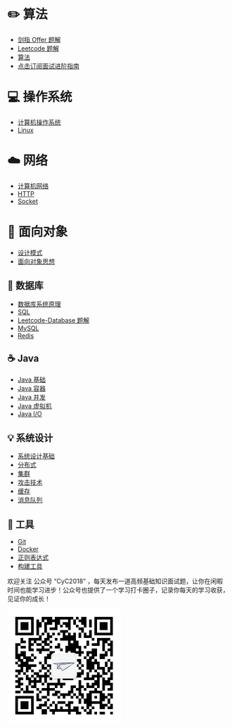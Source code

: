 

#  ✏️ 算法

- [剑指 Offer 题解](notes/剑指%20offer%20题解.md) </br>
- [Leetcode 题解](notes/Leetcode%20题解) </br>
- [算法](notes/算法.md)
- [点击订阅面试进阶指南](https://xiaozhuanlan.com/CyC2018)

# 💻 操作系统

- [计算机操作系统](notes/计算机操作系统.md) </br>
- [Linux](notes/Linux.md)

# ☁️ 网络

- [计算机网络](notes/计算机网络.md) </br>
- [HTTP](notes/HTTP.md) </br>
- [Socket](notes/Socket.md)

# 🎨 面向对象

- [设计模式](notes/设计模式.md) </br>
- [面向对象思想](notes/面向对象思想.md)

## 💾 数据库

- [数据库系统原理](notes/数据库系统原理.md) </br>
- [SQL](notes/SQL.md) </br>
- [Leetcode-Database 题解](notes/Leetcode-Database%20题解.md) </br>
- [MySQL](notes/MySQL.md) </br>
- [Redis](notes/Redis.md)

## ☕️ Java

- [Java 基础](notes/Java%20基础.md) </br>
- [Java 容器](notes/Java%20容器.md) </br>
- [Java 并发](notes/Java%20并发.md) </br>
- [Java 虚拟机](notes/Java%20虚拟机.md) </br>
- [Java I/O](notes/Java%20IO.md)

## 💡 系统设计

- [系统设计基础](notes/系统设计基础.md) </br>
- [分布式](notes/分布式.md) </br>
- [集群](notes/集群.md) </br>
- [攻击技术](notes/攻击技术.md) </br>
- [缓存](notes/缓存.md) </br>
- [消息队列](notes/消息队列.md)

## 🔧 工具

- [Git](notes/Git.md) </br>
- [Docker](notes/Docker.md) </br>
- [正则表达式](notes/正则表达式.md) </br>
- [构建工具](notes/构建工具.md)

欢迎关注 公众号 “CyC2018” ，每天发布一道高频基础知识面试题，让你在闲暇时间也能学习进步！公众号也提供了一个学习打卡圈子，记录你每天的学习收获，见证你的成长！

![](https://github.com/CyC2018/CS-Notes/raw/master/assets/%E5%85%AC%E4%BC%97%E5%8F%B7.jpg)
